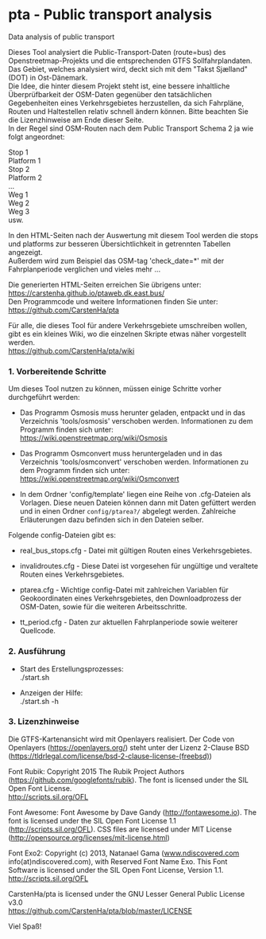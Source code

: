 # pta - Public transport analysis
Data analysis of public transport

Dieses Tool analysiert die Public-Transport-Daten (route=bus) des Openstreetmap-Projekts und die entsprechenden GTFS Sollfahrplandaten. Das Gebiet, welches analysiert wird, deckt sich mit dem "Takst Sjælland" (DOT) in Ost-Dänemark.  
Die Idee, die hinter diesem Projekt steht ist, eine bessere inhaltliche Überprüfbarkeit der OSM-Daten gegenüber den tatsächlichen Gegebenheiten eines Verkehrsgebietes herzustellen, da sich Fahrpläne, Routen und Haltestellen relativ schnell ändern können. Bitte beachten Sie die Lizenzhinweise am Ende dieser Seite.  
In der Regel sind OSM-Routen nach dem Public Transport Schema 2 ja wie folgt angeordnet:

Stop 1  
Platform 1  
Stop 2  
Platform 2  
...  
Weg 1  
Weg 2  
Weg 3  
usw.  

In den HTML-Seiten nach der Auswertung mit diesem Tool werden die stops und platforms zur besseren Übersichtlichkeit in getrennten Tabellen angezeigt.  
Außerdem wird zum Beispiel das OSM-tag 'check_date=*' mit der Fahrplanperiode verglichen und vieles mehr ...

Die generierten HTML-Seiten erreichen Sie übrigens unter:  
<https://carstenha.github.io/ptaweb.dk.east.bus/>  
Den Programmcode und weitere Informationen finden Sie unter:  
<https://github.com/CarstenHa/pta>  

Für alle, die dieses Tool für andere Verkehrsgebiete umschreiben wollen, gibt es ein kleines Wiki, wo die einzelnen Skripte etwas näher vorgestellt werden.  
<https://github.com/CarstenHa/pta/wiki>

### 1. Vorbereitende Schritte

Um dieses Tool nutzen zu können, müssen einige Schritte vorher durchgeführt werden:

* Das Programm Osmosis muss herunter geladen, entpackt und in das Verzeichnis 'tools/osmosis' verschoben werden. Informationen zu dem Programm finden sich unter:  
<https://wiki.openstreetmap.org/wiki/Osmosis>

* Das Programm Osmconvert muss heruntergeladen und in das Verzeichnis 'tools/osmconvert' verschoben werden. Informationen zu dem Programm finden sich unter:  
<https://wiki.openstreetmap.org/wiki/Osmconvert>

* In dem Ordner 'config/template' liegen eine Reihe von .cfg-Dateien als Vorlagen. Diese neuen Dateien können dann mit Daten gefüttert werden und in einen Ordner `config/ptarea?/` abgelegt werden. Zahlreiche Erläuterungen dazu befinden sich in den Dateien selber.

Folgende config-Dateien gibt es:

* real_bus_stops.cfg - Datei mit gültigen Routen eines Verkehrsgebietes.

* invalidroutes.cfg - Diese Datei ist vorgesehen für ungültige und veraltete Routen eines Verkehrsgebietes.

* ptarea.cfg - Wichtige config-Datei mit zahlreichen Variablen für Geokoordinaten eines Verkehrsgebietes, den Downloadprozess der OSM-Daten, sowie für die weiteren Arbeitsschritte.

* tt_period.cfg - Daten zur aktuellen Fahrplanperiode sowie weiterer Quellcode.

### 2. Ausführung

* Start des Erstellungsprozesses:  
    ./start.sh

* Anzeigen der Hilfe:  
    ./start.sh -h

### 3. Lizenzhinweise

Die GTFS-Kartenansicht wird mit Openlayers realisiert.
Der Code von Openlayers (<https://openlayers.org/>) steht unter der Lizenz 2-Clause BSD (<https://tldrlegal.com/license/bsd-2-clause-license-(freebsd)>)

Font Rubik: Copyright 2015 The Rubik Project Authors (<https://github.com/googlefonts/rubik>). The font is licensed under the SIL Open Font License.  
<http://scripts.sil.org/OFL>

Font Awesome: Font Awesome by Dave Gandy (<http://fontawesome.io>). The font is licensed under the SIL Open Font License 1.1 (<http://scripts.sil.org/OFL>). CSS files are licensed under MIT License (<http://opensource.org/licenses/mit-license.html>)

Font Exo2: Copyright (c) 2013, Natanael Gama (www.ndiscovered.com info(at)ndiscovered.com), with Reserved Font Name Exo. This Font Software is licensed under the SIL Open Font License, Version 1.1. <http://scripts.sil.org/OFL>

CarstenHa/pta is licensed under the GNU Lesser General Public License v3.0  
<https://github.com/CarstenHa/pta/blob/master/LICENSE>



Viel Spaß!


